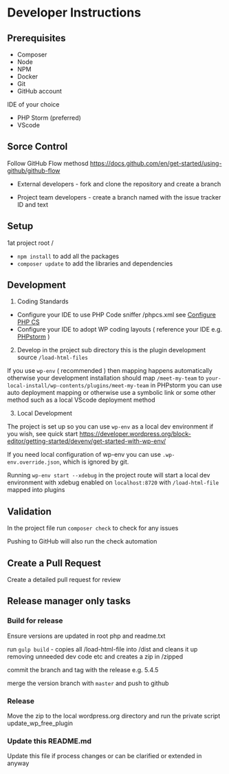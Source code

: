 # Developer Instructions #

## Prerequisites ##

* Composer
* Node
* NPM
* Docker
* Git
* GitHub account

IDE of your choice
* PHP Storm (preferred)
* VScode

## Sorce Control ##

Follow GitHub Flow methosd https://docs.github.com/en/get-started/using-github/github-flow

* External  developers - fork and clone the repository and create a branch 

* Project team developers - create a branch named with the issue tracker ID and text

## Setup ##

1at project root  /
* `npm install` to add all the packages
* `composer update` to add the libraries and dependencies


## Development ##

1. Coding Standards
* Configure your IDE to use PHP Code sniffer  /phpcs.xml   see  [Configure PHP CS](https://github.com/WordPress/WordPress-Coding-Standards#using-phpcs-and-wpcs-from-within-your-ide)
* Configure your IDE to adopt WP coding layouts  ( reference your IDE  e.g. [PHPstorm](https://www.jetbrains.com/help/phpstorm/wordpress-aware-coding-assistance.html) )


2. Develop in the project sub directory this is the plugin development source `/load-html-files`

If you use `wp-env`  ( recommended ) then mapping happens automatically otherwise
your development installation  should map  `/meet-my-team` to `your-local-install/wp-contents/plugins/meet-my-team`
in PHPstorm you can use auto deployment mapping  or otherwise use a symbolic link or some other method such as a local VScode deployment method

3. Local Development

The project is set up so you can use  `wp-env` as a local dev environment if you wish, see quick start https://developer.wordpress.org/block-editor/getting-started/devenv/get-started-with-wp-env/

If you need local configuration of wp-env you can use `.wp-env.override.json`, which is ignored by git.

Running `wp-env start --xdebug` in the project route will start a local dev environment with xdebug enabled on
`localhost:8720` with `/load-html-file` mapped into plugins


## Validation ##

In the project file run `composer check` to check for any issues

Pushing to GitHub  will also run the check automation

## Create a Pull Request ##

Create a detailed pull request for review

## Release manager only tasks ##

### Build for release ###

Ensure versions are updated in root php and readme.txt

run `gulp build` - copies all /load-html-file into /dist and cleans it up removing unneeded dev code etc and creates a zip in /zipped

commit the branch and tag with the release e.g. 5.4.5

merge the version branch with `master`  and push to github

### Release ###

Move the zip to the local wordpress.org directory and run the private script update_wp_free_plugin


### Update this README.md ###

Update this file if process changes or can be clarified or extended in anyway